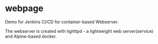# webpage

Demo for Jenkins CI/CD for container-based Webserver.

The webserver is created with lighttpd - a lightweight web server(service) and Alpine-based docker.
